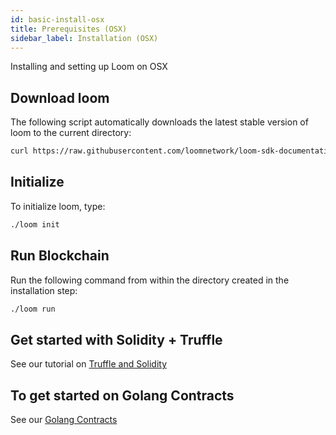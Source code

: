 ```yaml
---
id: basic-install-osx
title: Prerequisites (OSX)
sidebar_label: Installation (OSX)
---
```


Installing and setting up Loom on OSX

## Download loom

The following script automatically downloads the latest stable version of loom to the current directory:

```bash
curl https://raw.githubusercontent.com/loomnetwork/loom-sdk-documentation/master/scripts/get_loom.sh | bash
```

## Initialize

To initialize loom, type:

```bash
./loom init
```

## Run Blockchain

Run the following command from within the directory created in the installation step:

```bash
./loom run
```

## Get started with Solidity + Truffle

See our tutorial on [Truffle and Solidity](join-testnet.html)

## To get started on Golang Contracts

See our [Golang Contracts](prereqs-all.html)